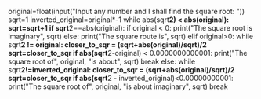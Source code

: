 original=float(input("Input any number and I shall find the square root: "))
sqrt=1
inverted_original=original*-1
while abs(sqrt**2) < abs(original):
    sqrt=sqrt+1
if sqrt**2==abs(original):
    if original < 0:
        print("The square root is imaginary", sqrt)
    else:
        print("The square route is", sqrt)
elif original>0:
    while sqrt**2 != original:
        closer_to_sqr = (sqrt+abs(original)/sqrt)/2
        sqrt=closer_to_sqr
        if abs(sqrt**2-original) < 0.0000000000001:
                print("The square root of", original, "is about", sqrt)
                break
else:
    while sqrt**2!=inverted_original:
               closer_to_sqr = (sqrt+abs(original)/sqrt)/2
               sqrt=closer_to_sqr
               if abs(sqrt**2 - inverted_original)<0.00000000001:
                   print("The square root of", original, "is about imaginary", sqrt)
                   break
